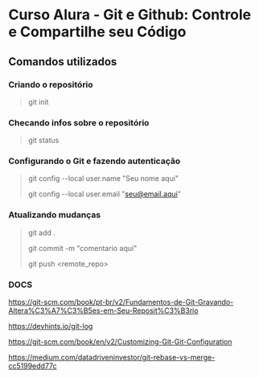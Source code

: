 # Curso Alura - Git e Github: Controle e Compartilhe seu Código

## Comandos utilizados 


### Criando o repositório
>git init

### Checando infos sobre o repositório
>git status

### Configurando o Git e fazendo autenticação
>git config --local user.name "Seu nome aqui"
>
>git config --local user.email "seu@email.aqui"

### Atualizando mudanças
>git add .
>
>git commit -m "comentario aqui"
>
>git push <remote_repo> <branch>

### DOCS

https://git-scm.com/book/pt-br/v2/Fundamentos-de-Git-Gravando-Altera%C3%A7%C3%B5es-em-Seu-Reposit%C3%B3rio

https://devhints.io/git-log

https://git-scm.com/book/en/v2/Customizing-Git-Git-Configuration

 https://medium.com/datadriveninvestor/git-rebase-vs-merge-cc5199edd77c
